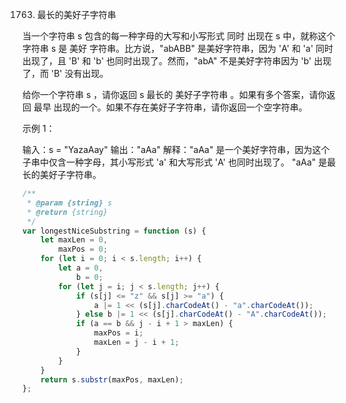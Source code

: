 1763. 最长的美好子字符串

当一个字符串 s 包含的每一种字母的大写和小写形式 同时 出现在 s 中，就称这个字符串 s 是 美好 字符串。比方说，"abABB" 是美好字符串，因为 'A' 和 'a' 同时出现了，且 'B' 和 'b' 也同时出现了。然而，"abA" 不是美好字符串因为 'b' 出现了，而 'B' 没有出现。

给你一个字符串 s ，请你返回 s 最长的 美好子字符串 。如果有多个答案，请你返回 最早 出现的一个。如果不存在美好子字符串，请你返回一个空字符串。

示例 1：

输入：s = "YazaAay"
输出："aAa"
解释："aAa" 是一个美好字符串，因为这个子串中仅含一种字母，其小写形式 'a' 和大写形式 'A' 也同时出现了。
"aAa" 是最长的美好子字符串。

```js
/**
 * @param {string} s
 * @return {string}
 */
var longestNiceSubstring = function (s) {
    let maxLen = 0,
        maxPos = 0;
    for (let i = 0; i < s.length; i++) {
        let a = 0,
            b = 0;
        for (let j = i; j < s.length; j++) {
            if (s[j] <= "z" && s[j] >= "a") {
                a |= 1 << (s[j].charCodeAt() - "a".charCodeAt());
            } else b |= 1 << (s[j].charCodeAt() - "A".charCodeAt());
            if (a == b && j - i + 1 > maxLen) {
                maxPos = i;
                maxLen = j - i + 1;
            }
        }
    }
    return s.substr(maxPos, maxLen);
};
```
